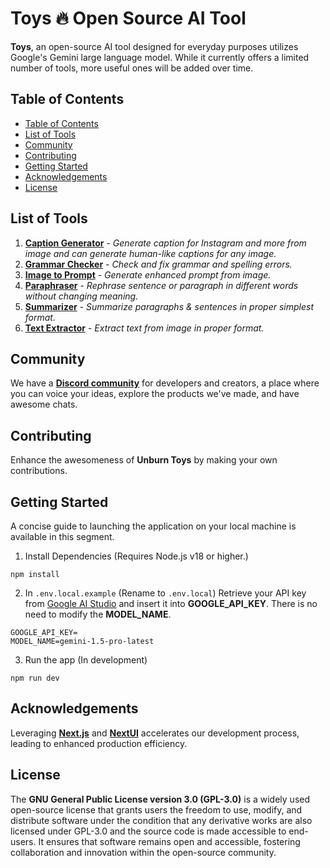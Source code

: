 <div>
<h1>Toys 🔥 Open Source AI Tool</h1>
</div>

**Toys**, an open-source AI tool designed for everyday purposes utilizes Google's Gemini large language model. While it currently offers a limited number of tools, more useful ones will be added over time.

## Table of Contents
- [Table of Contents](#table-of-contents)
- [List of Tools](#list-of-tools)
- [Community](#community)
- [Contributing](#contributing)
- [Getting Started](#getting-started)
- [Acknowledgements](#acknowledgements)
- [License](#license)

## List of Tools
1. **[Caption Generator](https://toys.unburn.tech/caption-generator)** - *Generate caption for Instagram and more from image and can generate human-like captions for any image.*
2. **[Grammar Checker](https://toys.unburn.tech/grammar-checker)** - *Check and fix grammar and spelling errors.*
3. **[Image to Prompt](https://toys.unburn.tech/image-to-prompt)** - *Generate enhanced prompt from image.*
4. **[Paraphraser](https://toys.unburn.tech/paraphraser)** - *Rephrase sentence or paragraph in different words without changing meaning.*
5. **[Summarizer](https://toys.unburn.tech/summarizer)** - *Summarize paragraphs & sentences in proper simplest format.*
6. **[Text Extractor](https://toys.unburn.tech/text-extractor)** - *Extract text from image in proper format.*

## Community
We have a **[Discord community](https://discord.gg/Edy7rNEY9t)** for developers and creators, a place where you can voice your ideas, explore the products we've made, and have awesome chats. 

## Contributing
Enhance the awesomeness of **Unburn Toys** by making your own contributions.

## Getting Started
A concise guide to launching the application on your local machine is available in this segment. 

1. Install Dependencies (Requires Node.js v18 or higher.)

```
npm install
```

2. In `.env.local.example` (Rename to `.env.local`) Retrieve your API key from [Google AI Studio](https://aistudio.google.com/) and insert it into **GOOGLE_API_KEY**. There is no need to modify the **MODEL_NAME**.
```
GOOGLE_API_KEY=
MODEL_NAME=gemini-1.5-pro-latest
```

3. Run the app (In development)
```
npm run dev
```

## Acknowledgements
Leveraging **[Next.js](https://nextjs.org/)** and **[NextUI](https://nextui.org/)** accelerates our development process, leading to enhanced production efficiency.

## License
The **GNU General Public License version 3.0 (GPL-3.0)** is a widely used open-source license that grants users the freedom to use, modify, and distribute software under the condition that any derivative works are also licensed under GPL-3.0 and the source code is made accessible to end-users. It ensures that software remains open and accessible, fostering collaboration and innovation within the open-source community.